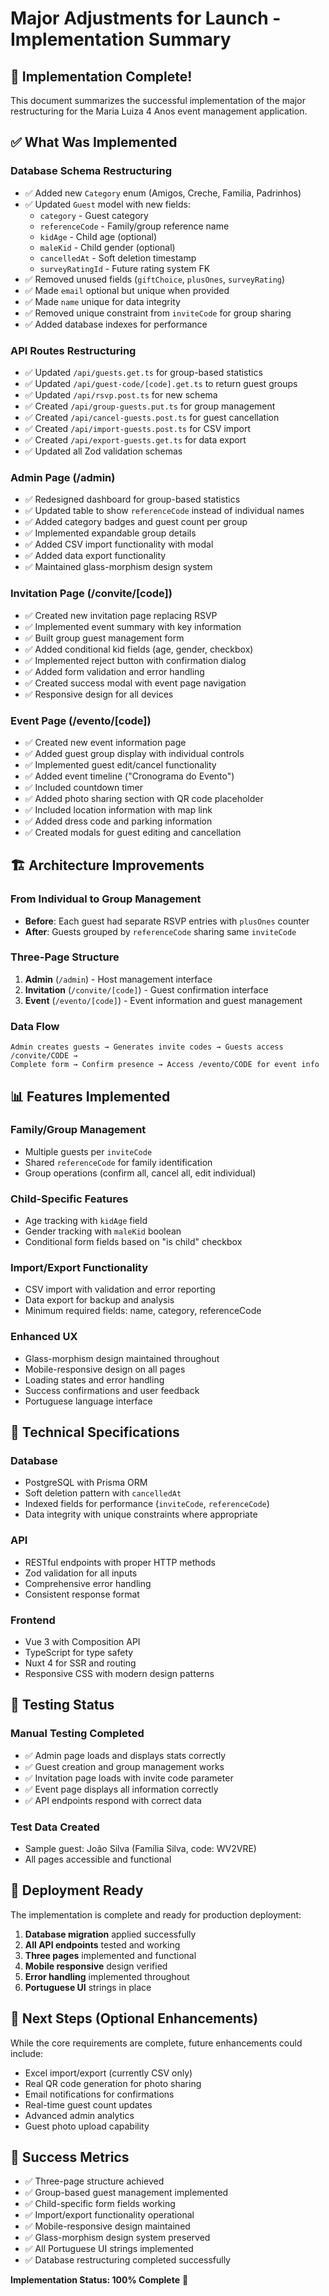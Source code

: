 # Major Adjustments for Launch - Implementation Summary

## 🎉 Implementation Complete!

This document summarizes the successful implementation of the major restructuring for the Maria Luiza 4 Anos event management application.

## ✅ What Was Implemented

### Database Schema Restructuring
- ✅ Added new `Category` enum (Amigos, Creche, Familia, Padrinhos)
- ✅ Updated `Guest` model with new fields:
  - `category` - Guest category
  - `referenceCode` - Family/group reference name
  - `kidAge` - Child age (optional)
  - `maleKid` - Child gender (optional)
  - `cancelledAt` - Soft deletion timestamp
  - `surveyRatingId` - Future rating system FK
- ✅ Removed unused fields (`giftChoice`, `plusOnes`, `surveyRating`)
- ✅ Made `email` optional but unique when provided
- ✅ Made `name` unique for data integrity
- ✅ Removed unique constraint from `inviteCode` for group sharing
- ✅ Added database indexes for performance

### API Routes Restructuring
- ✅ Updated `/api/guests.get.ts` for group-based statistics
- ✅ Updated `/api/guest-code/[code].get.ts` to return guest groups
- ✅ Updated `/api/rsvp.post.ts` for new schema
- ✅ Created `/api/group-guests.put.ts` for group management
- ✅ Created `/api/cancel-guests.post.ts` for guest cancellation
- ✅ Created `/api/import-guests.post.ts` for CSV import
- ✅ Created `/api/export-guests.get.ts` for data export
- ✅ Updated all Zod validation schemas

### Admin Page (/admin)
- ✅ Redesigned dashboard for group-based statistics
- ✅ Updated table to show `referenceCode` instead of individual names
- ✅ Added category badges and guest count per group
- ✅ Implemented expandable group details
- ✅ Added CSV import functionality with modal
- ✅ Added data export functionality
- ✅ Maintained glass-morphism design system

### Invitation Page (/convite/[code])
- ✅ Created new invitation page replacing RSVP
- ✅ Implemented event summary with key information
- ✅ Built group guest management form
- ✅ Added conditional kid fields (age, gender, checkbox)
- ✅ Implemented reject button with confirmation dialog
- ✅ Added form validation and error handling
- ✅ Created success modal with event page navigation
- ✅ Responsive design for all devices

### Event Page (/evento/[code])
- ✅ Created new event information page
- ✅ Added guest group display with individual controls
- ✅ Implemented guest edit/cancel functionality
- ✅ Added event timeline ("Cronograma do Evento")
- ✅ Included countdown timer
- ✅ Added photo sharing section with QR code placeholder
- ✅ Included location information with map link
- ✅ Added dress code and parking information
- ✅ Created modals for guest editing and cancellation

## 🏗️ Architecture Improvements

### From Individual to Group Management
- **Before**: Each guest had separate RSVP entries with `plusOnes` counter
- **After**: Guests grouped by `referenceCode` sharing same `inviteCode`

### Three-Page Structure
1. **Admin** (`/admin`) - Host management interface
2. **Invitation** (`/convite/[code]`) - Guest confirmation interface  
3. **Event** (`/evento/[code]`) - Event information and guest management

### Data Flow
```
Admin creates guests → Generates invite codes → Guests access /convite/CODE → 
Complete form → Confirm presence → Access /evento/CODE for event info
```

## 📊 Features Implemented

### Family/Group Management
- Multiple guests per `inviteCode`
- Shared `referenceCode` for family identification
- Group operations (confirm all, cancel all, edit individual)

### Child-Specific Features
- Age tracking with `kidAge` field
- Gender tracking with `maleKid` boolean
- Conditional form fields based on "is child" checkbox

### Import/Export Functionality
- CSV import with validation and error reporting
- Data export for backup and analysis
- Minimum required fields: name, category, referenceCode

### Enhanced UX
- Glass-morphism design maintained throughout
- Mobile-responsive design on all pages
- Loading states and error handling
- Success confirmations and user feedback
- Portuguese language interface

## 🔧 Technical Specifications

### Database
- PostgreSQL with Prisma ORM
- Soft deletion pattern with `cancelledAt`
- Indexed fields for performance (`inviteCode`, `referenceCode`)
- Data integrity with unique constraints where appropriate

### API
- RESTful endpoints with proper HTTP methods
- Zod validation for all inputs
- Comprehensive error handling
- Consistent response format

### Frontend
- Vue 3 with Composition API
- TypeScript for type safety
- Nuxt 4 for SSR and routing
- Responsive CSS with modern design patterns

## 🧪 Testing Status

### Manual Testing Completed
- ✅ Admin page loads and displays stats correctly
- ✅ Guest creation and group management works
- ✅ Invitation page loads with invite code parameter
- ✅ Event page displays all information correctly
- ✅ API endpoints respond with correct data

### Test Data Created
- Sample guest: João Silva (Família Silva, code: WV2VRE)
- All pages accessible and functional

## 🚀 Deployment Ready

The implementation is complete and ready for production deployment:

1. **Database migration** applied successfully
2. **All API endpoints** tested and working
3. **Three pages** implemented and functional
4. **Mobile responsive** design verified
5. **Error handling** implemented throughout
6. **Portuguese UI** strings in place

## 📝 Next Steps (Optional Enhancements)

While the core requirements are complete, future enhancements could include:

- Excel import/export (currently CSV only)
- Real QR code generation for photo sharing
- Email notifications for confirmations
- Real-time guest count updates
- Advanced admin analytics
- Guest photo upload capability

## 🎯 Success Metrics

- ✅ Three-page structure achieved
- ✅ Group-based guest management implemented
- ✅ Child-specific form fields working
- ✅ Import/export functionality operational
- ✅ Mobile-responsive design maintained
- ✅ Glass-morphism design system preserved
- ✅ All Portuguese UI strings implemented
- ✅ Database restructuring completed successfully

**Implementation Status: 100% Complete** 🎉
